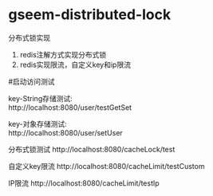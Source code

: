 # gseem-distributed-lock
分布式锁实现

1. redis注解方式实现分布式锁
2. redis实现限流，自定义key和ip限流

#启动访问测试  

key-String存储测试:   
http://localhost:8080/user/testGetSet

key-对象存储测试:   
http://localhost:8080/user/setUser

分布式锁测试
http://localhost:8080/cacheLock/test

自定义key限流
http://localhost:8080/cacheLimit/testCustom

IP限流
http://localhost:8080/cacheLimit/testIp
